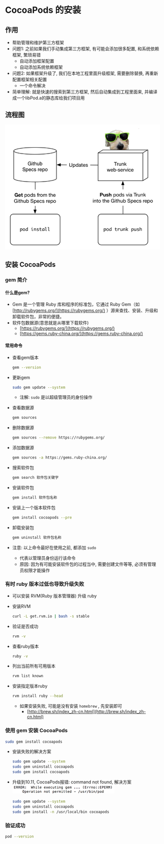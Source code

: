 # CocoaPods 的安装

## 作用

* 帮助管理和维护第三方框架
* 问题1: 之前如果我们手动集成第三方框架, 有可能会添加很多配置, 和系统依赖框架, 繁琐易错
	* 自动添加框架配置
	* 自动添加系统依赖框架
* 问题2: 如果框架升级了, 我们在本地工程里面升级框架, 需要删除替换, 再重新配置框架相关配置
	* 一个命令解决
* 简单理解: 就是快速的搜索到第三方框架, 然后自动集成到工程里面来, 并编译成一个libPod.a的静态库给我们项目用

## 流程图

![流程图](image/1_流程图.png)

## 安装 CocoaPods

### gem 简介

#### 什么是gem?

* Gem 是一个管理 Ruby 库和程序的标准包，它通过 Ruby Gem（如 [http://rubygems.org/](https://rubygems.org/) ）源来查找、安装、升级和卸载软件包，非常的便捷。
* 软件包数据源(意思就是从哪里下载软件)
	* [https://rubygems.org/](https://rubygems.org/)
	* [https://gems.ruby-china.org/](https://gems.ruby-china.org/)

#### 常用命令

* 查看gem版本

	```bash
	gem --version
	```

* 更新gem

	```bash
	sudo gem update --system
	```
	
	* 注解: `sudo` 是以超级管理员的身份操作
* 查看数据源

	```bash
	gem sources
	```

* 删除数据源
	
	```bash
	gem sources --remove https://rubygems.org/
	```

* 添加数据源

	```bash
	gem sources -a https://gems.ruby-china.org/
	```

*  搜索软件包

	```bash
	gem search 软件包关键字
	```

* 安装软件包

	```bash
	gem install 软件包名称
	```

* 安装上一个版本软件包

	```bash
	gem install cocoapods --pre
	```

* 卸载安装包

	```bash
	gem uninstall 软件包名称
	```

* 注意: 以上命令最好在使用之前, 都添加 `sudo`
	* 代表以管理员身份运行该命令
	* 原因: 因为有可能安装软件包的过程当中, 需要创建文件等等, 必须有管理员权限才能操作

### 有时 ruby 版本过低也导致升级失败

* 可以安装 RVM(Ruby 版本管理器) 升级 ruby
* 安装RVM

	```bash
	curl -L get.rvm.io | bash -s stable
	```

* 验证是否成功

	```bash
	rvm -v
	```

* 查看ruby版本

	```bash
	ruby -v
	```
		
* 列出当前所有可用版本

	```bash
	rvm list known
	```
		
* 安装指定版本ruby

	```bash
	rvm install ruby --head
	```
		
	* 如果安装失败, 可能是没有安装 `homebrew` , 先安装即可
		* [http://brew.sh/index_zh-cn.html](http://brew.sh/index_zh-cn.html)

### 使用 gem 安装 CocoaPods

```bash
sudo gem install cocoapods
```
	
* 安装失败的解决方案
	
	```bash
	sudo gem update --system
	sudo gem uninstall cocoapods
	sudo gem install cocoapods
	```
			
* 升级到10.11, CocoaPods报错: command not found, 解决方案 ![](image/1_安装报错.png)
	
	```bash
	sudo gem update --system
	sudo gem uninstall cocoapods
	sudo gem install -n /usr/local/bin cocoapods
	```

###  验证成功

```bash
pod --version
```

